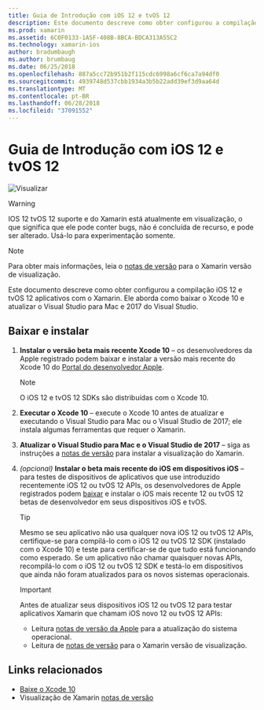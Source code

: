 ```yaml
---
title: Guia de Introdução com iOS 12 e tvOS 12
description: Este documento descreve como obter configurou a compilação iOS 12 e tvOS 12 aplicativos com o Xamarin. Ele aborda como baixar o Xcode 10 e atualizar o Visual Studio para Mac e 2017 do Visual Studio.
ms.prod: xamarin
ms.assetid: 6C0F0133-1A5F-408B-8BCA-BDCA313A55C2
ms.technology: xamarin-ios
author: bradumbaugh
ms.author: brumbaug
ms.date: 06/25/2018
ms.openlocfilehash: 887a5cc72b951b2f115cdc6998a6cf6ca7a94df0
ms.sourcegitcommit: 4939748d537cbb1934a3b5b22add39ef3d9aa64d
ms.translationtype: MT
ms.contentlocale: pt-BR
ms.lasthandoff: 06/28/2018
ms.locfileid: "37091552"
---
```

# <a name="getting-started-with-ios-12-and-tvos-12"></a>Guia de Introdução com iOS 12 e tvOS 12

![Visualizar](~/media/shared/preview.png)

> [!WARNING]
> IOS 12 tvOS 12 suporte e do Xamarin está atualmente em visualização, o que significa que ele pode conter bugs, não é concluída de recurso, e pode ser alterado. Usá-lo para experimentação somente.

> [!NOTE]
> Para obter mais informações, leia o [notas de versão](https://releases.xamarin.com/preview-release-xcode-10-beta/) para o Xamarin versão de visualização.

Este documento descreve como obter configurou a compilação iOS 12 e tvOS 12 aplicativos com o Xamarin. Ele aborda como baixar o Xcode 10 e atualizar o Visual Studio para Mac e 2017 do Visual Studio.

## <a name="download-and-install"></a>Baixar e instalar

1. **Instalar o versão beta mais recente Xcode 10** – os desenvolvedores da Apple registrado podem baixar e instalar a versão mais recente do Xcode 10 do [Portal do desenvolvedor Apple](https://developer.apple.com/download/).

   > [!NOTE]
   > O iOS 12 e tvOS 12 SDKs são distribuídas com o Xcode 10.

2. **Executar o Xcode 10** – execute o Xcode 10 antes de atualizar e executando o Visual Studio para Mac ou o Visual Studio de 2017; ele instala algumas ferramentas que requer o Xamarin.

3. **Atualizar o Visual Studio para Mac e o Visual Studio de 2017** – siga as instruções a [notas de versão](https://releases.xamarin.com/preview-release-xcode-10-beta/) para instalar a visualização do Xamarin.

4. _(opcional)_  **Instalar o beta mais recente do iOS em dispositivos iOS** – para testes de dispositivos de aplicativos que use introduzido recentemente iOS 12 ou tvOS 12 APIs, os desenvolvedores de Apple registrados podem [baixar](https://developer.apple.com/download) e instalar o iOS mais recente 12 ou tvOS 12 betas de desenvolvedor em seus dispositivos iOS e tvOS.

   > [!TIP]
   > Mesmo se seu aplicativo não usa qualquer nova iOS 12 ou tvOS 12 APIs, certifique-se para compilá-lo com o iOS 12 ou tvOS 12 SDK (instalado com o Xcode 10) e teste para certificar-se de que tudo está funcionando como esperado. Se um aplicativo não chamar quaisquer novas APIs, recompilá-lo com o iOS 12 ou tvOS 12 SDK e testá-lo em dispositivos que ainda não foram atualizados para os novos sistemas operacionais.

   > [!IMPORTANT]
   > Antes de atualizar seus dispositivos iOS 12 ou tvOS 12 para testar aplicativos Xamarin que chamam iOS novo 12 ou tvOS 12 APIs:
   > - Leitura [notas de versão da Apple](https://developer.apple.com/download/) para a atualização do sistema operacional.
   > - Leitura de [notas de versão](https://releases.xamarin.com/preview-release-xcode-10-beta/) para o Xamarin versão de visualização.

## <a name="related-links"></a>Links relacionados

- [Baixe o Xcode 10](https://developer.apple.com/download/)
- Visualização de Xamarin [notas de versão](https://releases.xamarin.com/preview-release-xcode-10-beta/)
